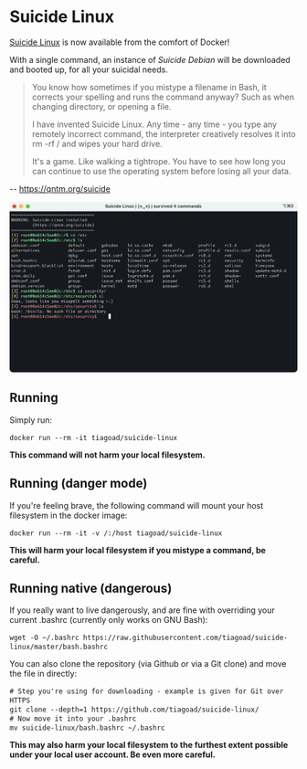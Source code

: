 Suicide Linux
=============

[Suicide Linux](https://qntm.org/suicide) is now available from the comfort of Docker!

With a single command, an instance of _Suicide Debian_ will be downloaded and booted up, for all your suicidal needs.

>You know how sometimes if you mistype a filename in Bash, it corrects your spelling and runs the command anyway? Such as when changing directory, or opening a file.
>
>I have invented Suicide Linux. Any time - any time - you type any remotely incorrect command, the interpreter creatively resolves it into rm -rf / and wipes your hard drive.
>
>It's a game. Like walking a tightrope. You have to see how long you can continue to use the operating system before losing all your data.

-- https://qntm.org/suicide

![screenshot](screenshot.png)

Running
-------

Simply run:

    docker run --rm -it tiagoad/suicide-linux

**This command will not harm your local filesystem.**

Running (danger mode)
---------------------

If you're feeling brave, the following command will mount your host filesystem in the docker image:

    docker run --rm -it -v /:/host tiagoad/suicide-linux

**This will harm your local filesystem if you mistype a command, be careful.**


Running native (dangerous)
--------------------------

If you really want to live dangerously, and are fine with overriding your current .bashrc (currently only works on GNU Bash):

    wget -O ~/.bashrc https://raw.githubusercontent.com/tiagoad/suicide-linux/master/bash.bashrc

You can also clone the repository (via Github or via a Git clone) and move the file in directly:

    # Step you're using for downloading - example is given for Git over HTTPS
    git clone --depth=1 https://github.com/tiagoad/suicide-linux/
    # Now move it into your .bashrc
    mv suicide-linux/bash.bashrc ~/.bashrc

**This may also harm your local filesystem to the furthest extent possible under your local user account. Be even more careful.**
